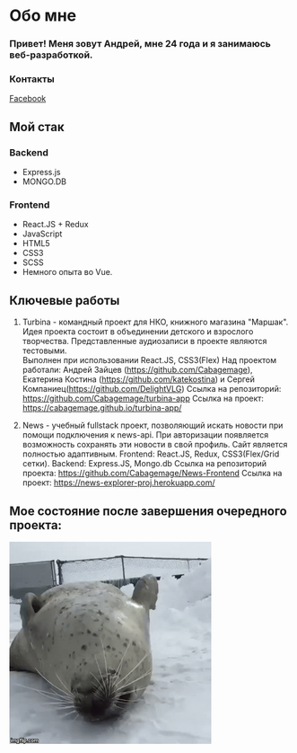 # Обо мне
### Привет! Меня зовут Андрей, мне 24 года и я занимаюсь веб-разработкой.
### Контакты
[Facebook](facebook.com/Cabagemage)


## Мой стак
### Backend
- Express.js 
- MONGO.DB 
### Frontend
- React.JS + Redux
- JavaScript 
- HTML5 
- CSS3
- SCSS
- Немного опыта во Vue.

## Ключевые работы 
1. Turbina -  командный проект для НКО, книжного магазина "Маршак". Идея проекта состоит в объединении детского и взрослого творчества. 
Представленные аудиозаписи в проекте являются тестовыми.  
Выполнен при использовании React.JS, CSS3(Flex)
Над проектом работали: Андрей Зайцев (https://github.com/Cabagemage), Екатерина Костина (https://github.com/katekostina) и Сергей Компаниец(https://github.com/DelightVLG)
Ссылка на репозиторий: https://github.com/Cabagemage/turbina-app
Ссылка на проект: https://cabagemage.github.io/turbina-app/

2. News - учебный fullstack проект, позволяющий искать новости при помощи подключения к news-api. При авторизации появляется возможность сохранять эти новости в свой профиль. Сайт является полностью адаптивным.
Frontend: React.JS, Redux, CSS3(Flex/Grid сетки).
Backend: Express.JS, Mongo.db 
Ссылка на репозиторий проекта: https://github.com/Cabagemage/News-Frontend 
Ссылка на проект: https://news-explorer-proj.herokuapp.com/ 


#### 
## Мое состояние после завершения очередного проекта: 
![](tulen.gif)

<!--
**Cabagemage/Cabagemage** is a ✨ _special_ ✨ repository because its `README.md` (this file) appears on your GitHub profile.

Here are some ideas to get you started:

- 🔭 I’m currently working on ...
- 🌱 I’m currently learning ...
- 👯 I’m looking to collaborate on ...
- 🤔 I’m looking for help with ...
- 💬 Ask me about ...
- 📫 How to reach me: ...
- 😄 Pronouns: ...
- ⚡ Fun fact: ...
-->
